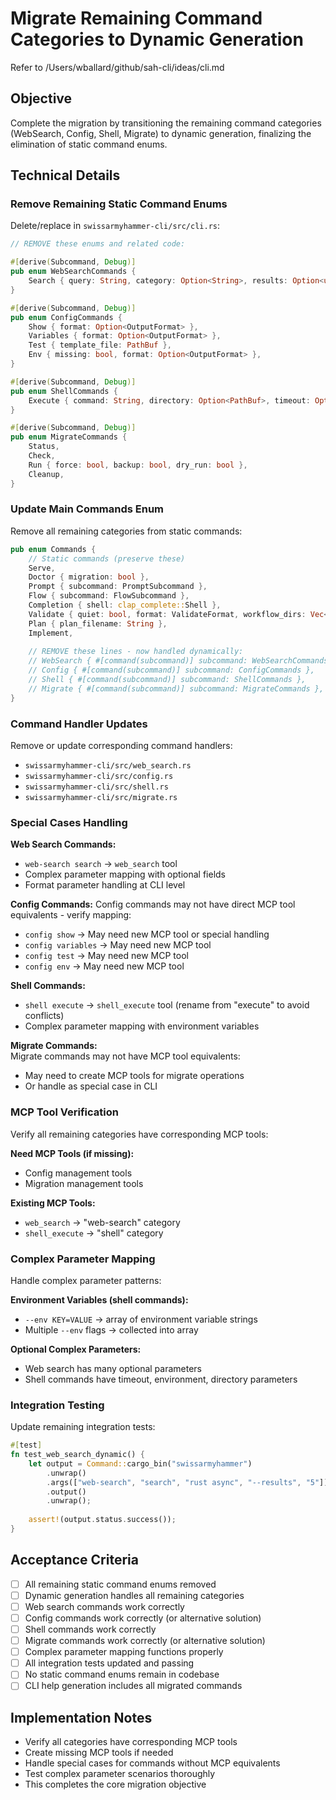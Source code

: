 # Migrate Remaining Command Categories to Dynamic Generation

Refer to /Users/wballard/github/sah-cli/ideas/cli.md

## Objective
Complete the migration by transitioning the remaining command categories (WebSearch, Config, Shell, Migrate) to dynamic generation, finalizing the elimination of static command enums.

## Technical Details

### Remove Remaining Static Command Enums
Delete/replace in `swissarmyhammer-cli/src/cli.rs`:

```rust
// REMOVE these enums and related code:

#[derive(Subcommand, Debug)]
pub enum WebSearchCommands {
    Search { query: String, category: Option<String>, results: Option<usize>, language: Option<String>, fetch_content: Option<bool>, safe_search: Option<u8>, time_range: Option<String>, format: Option<OutputFormat> },
}

#[derive(Subcommand, Debug)]  
pub enum ConfigCommands {
    Show { format: Option<OutputFormat> },
    Variables { format: Option<OutputFormat> },
    Test { template_file: PathBuf },
    Env { missing: bool, format: Option<OutputFormat> },
}

#[derive(Subcommand, Debug)]
pub enum ShellCommands {
    Execute { command: String, directory: Option<PathBuf>, timeout: Option<u64>, env: Vec<String>, format: Option<OutputFormat>, show_metadata: bool, quiet: bool },
}

#[derive(Subcommand, Debug)]
pub enum MigrateCommands {
    Status,
    Check,
    Run { force: bool, backup: bool, dry_run: bool },
    Cleanup,
}
```

### Update Main Commands Enum
Remove all remaining categories from static commands:

```rust
pub enum Commands {
    // Static commands (preserve these)
    Serve,
    Doctor { migration: bool },
    Prompt { subcommand: PromptSubcommand },
    Flow { subcommand: FlowSubcommand },  
    Completion { shell: clap_complete::Shell },
    Validate { quiet: bool, format: ValidateFormat, workflow_dirs: Vec<String> },
    Plan { plan_filename: String },
    Implement,
    
    // REMOVE these lines - now handled dynamically:
    // WebSearch { #[command(subcommand)] subcommand: WebSearchCommands },
    // Config { #[command(subcommand)] subcommand: ConfigCommands },
    // Shell { #[command(subcommand)] subcommand: ShellCommands },
    // Migrate { #[command(subcommand)] subcommand: MigrateCommands },
}
```

### Command Handler Updates
Remove or update corresponding command handlers:
- `swissarmyhammer-cli/src/web_search.rs`
- `swissarmyhammer-cli/src/config.rs`
- `swissarmyhammer-cli/src/shell.rs` 
- `swissarmyhammer-cli/src/migrate.rs`

### Special Cases Handling

**Web Search Commands:**
- `web-search search` → `web_search` tool
- Complex parameter mapping with optional fields
- Format parameter handling at CLI level

**Config Commands:**
Config commands may not have direct MCP tool equivalents - verify mapping:
- `config show` → May need new MCP tool or special handling
- `config variables` → May need new MCP tool
- `config test` → May need new MCP tool  
- `config env` → May need new MCP tool

**Shell Commands:**
- `shell execute` → `shell_execute` tool (rename from "execute" to avoid conflicts)
- Complex parameter mapping with environment variables

**Migrate Commands:**  
Migrate commands may not have MCP tool equivalents:
- May need to create MCP tools for migrate operations
- Or handle as special case in CLI

### MCP Tool Verification
Verify all remaining categories have corresponding MCP tools:

**Need MCP Tools (if missing):**
- Config management tools
- Migration management tools

**Existing MCP Tools:**
- `web_search` → "web-search" category
- `shell_execute` → "shell" category

### Complex Parameter Mapping
Handle complex parameter patterns:

**Environment Variables (shell commands):**
- `--env KEY=VALUE` → array of environment variable strings
- Multiple `--env` flags → collected into array

**Optional Complex Parameters:**
- Web search has many optional parameters
- Shell commands have timeout, environment, directory parameters

### Integration Testing
Update remaining integration tests:

```rust
#[test]
fn test_web_search_dynamic() {
    let output = Command::cargo_bin("swissarmyhammer")
        .unwrap()  
        .args(["web-search", "search", "rust async", "--results", "5"])
        .output()
        .unwrap();
    
    assert!(output.status.success());
}
```

## Acceptance Criteria
- [ ] All remaining static command enums removed
- [ ] Dynamic generation handles all remaining categories
- [ ] Web search commands work correctly
- [ ] Config commands work correctly (or alternative solution)
- [ ] Shell commands work correctly
- [ ] Migrate commands work correctly (or alternative solution)
- [ ] Complex parameter mapping functions properly
- [ ] All integration tests updated and passing
- [ ] No static command enums remain in codebase
- [ ] CLI help generation includes all migrated commands

## Implementation Notes
- Verify all categories have corresponding MCP tools
- Create missing MCP tools if needed
- Handle special cases for commands without MCP equivalents
- Test complex parameter scenarios thoroughly  
- This completes the core migration objective